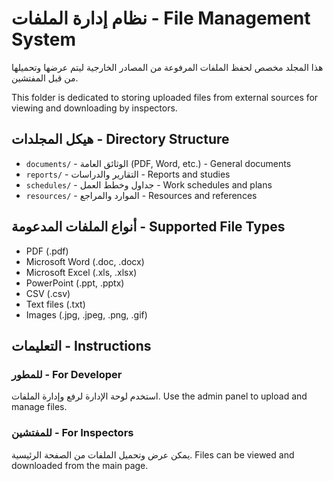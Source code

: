# نظام إدارة الملفات - File Management System

هذا المجلد مخصص لحفظ الملفات المرفوعة من المصادر الخارجية ليتم عرضها وتحميلها من قبل المفتشين.

This folder is dedicated to storing uploaded files from external sources for viewing and downloading by inspectors.

## هيكل المجلدات - Directory Structure

- `documents/` - الوثائق العامة (PDF, Word, etc.) - General documents
- `reports/` - التقارير والدراسات - Reports and studies  
- `schedules/` - جداول وخطط العمل - Work schedules and plans
- `resources/` - الموارد والمراجع - Resources and references

## أنواع الملفات المدعومة - Supported File Types

- PDF (.pdf)
- Microsoft Word (.doc, .docx)
- Microsoft Excel (.xls, .xlsx)
- PowerPoint (.ppt, .pptx)
- CSV (.csv)
- Text files (.txt)
- Images (.jpg, .jpeg, .png, .gif)

## التعليمات - Instructions

### للمطور - For Developer
استخدم لوحة الإدارة لرفع وإدارة الملفات.
Use the admin panel to upload and manage files.

### للمفتشين - For Inspectors  
يمكن عرض وتحميل الملفات من الصفحة الرئيسية.
Files can be viewed and downloaded from the main page.